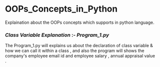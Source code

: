# OOPs_Concepts_in_Python
Explaination about the OOPs concepts which supports in python language.

   ### ***Class Variable Explanation*** :- ***Program_1.py***
  
   The Program_1.py will explains us about the declaration of class variable & how we can call it within a class , and also the program will shows the company's employee email id
and employee salary , annual appraisal value .

  
